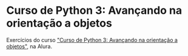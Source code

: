 # Curso de Python 3: Avançando na orientação a objetos

Exercícios do curso ["Curso de Python 3: Avançando na orientação a objetos"](https://cursos.alura.com.br/course/python-3-avancando-orientacao-objetos), na Alura.